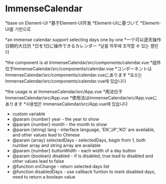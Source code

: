 # ImmenseCalendar

*base on Element-UI
*基于Element-UI开发
*Element-UIに基づいて
*Element-UI를 기반으로

*an immense calendar support selecting days one by one
*一个可以逐天操作日期的大日历
*日を1日に操作できるカレンダー
*날를 하루에 조작할 수 있는 캘린더

*the component is at ImmenseCalendar/src/components/calendar.vue
*组件位于ImmenseCalendar/src/components/calendar.vue
*コンポーネントはImmenseCalendar/src/components/calendar.vueにあります
*요소는 ImmenseCalendar/src/components/calendar.vue에 있습니다

*the usage is at ImmenseCalendar/src/App.vue
*用法位于ImmenseCalendar/src/App.vue
*使用法はImmenseCalendar/src/App.vueにあります
*사용법은 ImmenseCalendar/src/App.vue에 있습니다

 * custom variable
 * @param {number} year - the year to show
 * @param {number} month - the month to show
 * @param {string} lang - interface language, 'EN','JP','KO' are available, and other values lead to Chinese
 * @param {array} selectedDays - selectedDays, begin from 1, both number array and string array are available
 * @param {number} buttonWidth - each width of a day button
 * @param {boolean} disabled - if is disabled, true lead to disabled and other values lead to false
 * @function onChange - return selected days list
 * @function disabledDays - use callback funtion to mark disabled days, need to return a boolean value

